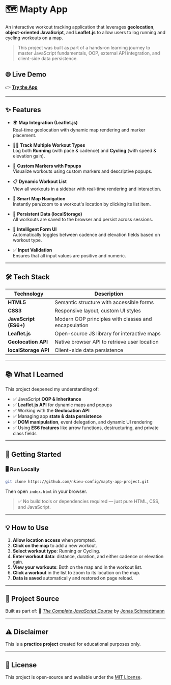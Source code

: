 # 🗺️ Mapty App

An interactive workout tracking application that leverages **geolocation**, **object-oriented JavaScript**, and **Leaflet.js** to allow users to log running and cycling workouts on a map.

> This project was built as part of a hands-on learning journey to master JavaScript fundamentals, OOP, external API integration, and client-side data persistence.

## 🌐 Live Demo

👉 [**Try the App**](https://nkieu-mapty-app.vercel.app/)

---

## ✨ Features

- 🌍 **Map Integration (Leaflet.js)**  
  Real-time geolocation with dynamic map rendering and marker placement.

- 🏃‍♂️ **Track Multiple Workout Types**  
  Log both **Running** (with pace & cadence) and **Cycling** (with speed & elevation gain).

- 📌 **Custom Markers with Popups**  
  Visualize workouts using custom markers and descriptive popups.

- 📋 **Dynamic Workout List**  
  View all workouts in a sidebar with real-time rendering and interaction.

- 🔄 **Smart Map Navigation**  
  Instantly pan/zoom to a workout's location by clicking its list item.

- 💾 **Persistent Data (localStorage)**  
  All workouts are saved to the browser and persist across sessions.

- 🧠 **Intelligent Form UI**  
  Automatically toggles between cadence and elevation fields based on workout type.

- ✅ **Input Validation**  
  Ensures that all input values are positive and numeric.

---

## 🛠️ Tech Stack

| Technology            | Description                                          |
| --------------------- | ---------------------------------------------------- |
| **HTML5**             | Semantic structure with accessible forms             |
| **CSS3**              | Responsive layout, custom UI styles                  |
| **JavaScript (ES6+)** | Modern OOP principles with classes and encapsulation |
| **Leaflet.js**        | Open-source JS library for interactive maps          |
| **Geolocation API**   | Native browser API to retrieve user location         |
| **localStorage API**  | Client-side data persistence                         |

---

## 📚 What I Learned

This project deepened my understanding of:

- ✅ JavaScript **OOP & Inheritance**
- ✅ **Leaflet.js API** for dynamic maps and popups
- ✅ Working with the **Geolocation API**
- ✅ Managing app **state & data persistence**
- ✅ **DOM manipulation**, event delegation, and dynamic UI rendering
- ✅ Using **ES6 features** like arrow functions, destructuring, and private class fields

---

## 🚀 Getting Started

### 🖥️ Run Locally

```bash
git clone https://github.com/nkieu-config/mapty-app-project.git
```

Then open `index.html` in your browser.

> ✅ No build tools or dependencies required — just pure HTML, CSS, and JavaScript.

---

## 💡 How to Use

1. **Allow location access** when prompted.
2. **Click on the map** to add a new workout.
3. **Select workout type**: Running or Cycling.
4. **Enter workout data**: distance, duration, and either cadence or elevation gain.
5. **View your workouts**: Both on the map and in the workout list.
6. **Click a workout** in the list to zoom to its location on the map.
7. **Data is saved** automatically and restored on page reload.

---

## 🧠 Project Source

Built as part of:
📘 [_The Complete JavaScript Course_](https://www.udemy.com/course/the-complete-javascript-course/)
by [Jonas Schmedtmann](https://codingheroes.io)

---

## ⚠️ Disclaimer

This is a **practice project** created for educational purposes only.

---

## 📌 License

This project is open-source and available under the [MIT License](LICENSE).
